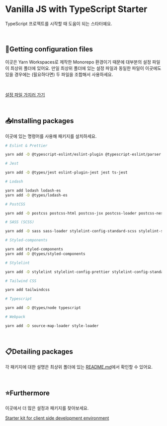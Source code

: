 # Vanilla JS with TypeScript Starter

TypeScript 프로젝트를 시작할 때 도움이 되는 스타터예요.

<br>

## 🛒Getting configuration files

이곳은 Yarn Workspaces로 제작한 Monorepo 환경이기 때문에 대부분의 설정 파일이 최상위 폴더에 있어요. 만일 최상위 폴더에 있는 설정 파일과 동일한 파일이 이곳에도 있을 경우에는 (필요하다면) 두 파일을 조합해서 사용하세요.

<br>

[설정 파일 가지러 가기](https://github.com/biniruu/starter-kit-frontend)

<br>

## 📥Installing packages

이곳에 있는 명령어를 사용해 패키지를 설치하세요.

```bash
# Eslint & Prettier

yarn add -D @typescript-eslint/eslint-plugin @typescript-eslint/parser @typescript-eslint/types @typescript-eslint/typescript-estree @typescript-eslint/utils eslint eslint-config-prettier eslint-import-resolver-typescript eslint-plugin-import eslint-plugin-prettier eslint-webpack-plugin prettier

# Jest

yarn add -D @types/jest eslint-plugin-jest jest ts-jest

# Lodash

yarn add lodash lodash-es
yarn add -D @types/lodash-es

# PostCSS

yarn add -D postcss postcss-html postcss-jsx postcss-loader postcss-nesting postcss-preset-env postcss-scss postcss-syntax postcss-url

# SASS (SCSS)

yarn add -D sass sass-loader stylelint-config-standard-scss stylelint-scss

# Styled-components

yarn add styled-components
yarn add -D @types/styled-components

# Stylelint

yarn add -D stylelint stylelint-config-prettier stylelint-config-standard stylelint-order

# Tailwind CSS

yarn add tailwindcss

# Typescript

yarn add -D @types/node typescript

# Webpack

yarn add -D source-map-loader style-loader
```

<br>

## 📋Detailing packages

각 패키지에 대한 설명은 최상위 폴더에 있는 [README.md](https://github.com/biniruu/starter-kit-frontend#detailing-packages)에서 확인할 수 있어요.

<br>

## ⭐️Furthermore

이곳에서 더 많은 설정과 패키지를 찾아보세요.

[Starter kit for client side development environment](https://github.com/biniruu/starter-kit-frontend)
